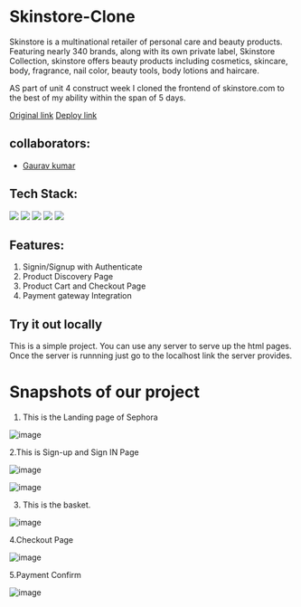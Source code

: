 # Skinstore-Clone

Skinstore is a   multinational retailer of personal care and beauty products. Featuring nearly 340 brands, along with its own private label, Skinstore Collection, skinstore offers beauty products including cosmetics, skincare, body, fragrance, nail color, beauty tools, body lotions and haircare. 

AS part of unit 4 construct week I cloned the frontend of skinstore.com to the best of my ability  within the span of 5 days.

[Original link](https://www.skinstore.com/)
[Deploy link](https://super-cool-site-by-ergaurav13.netlify.app/login)



## collaborators:
- [Gaurav kumar](https://github.com/erGaurav13)


## Tech Stack:

<p>
   <img src="https://img.icons8.com/color/64/000000/javascript.png"/>
   <img src="https://img.icons8.com/color/64/000000/html-5.png"/>
   <img src="https://img.icons8.com/color/64/000000/css3.png" />
   <img src="https://img.icons8.com/color/64/000000/json.png"/>
   <img src="https://upload.wikimedia.org/wikipedia/commons/thumb/a/a7/React-icon.svg/2300px-React-icon.svg.png" />
</p>

## Features:
1. Signin/Signup with Authenticate 
2. Product Discovery Page
3. Product Cart and Checkout Page
4. Payment gateway Integration 

## Try it out locally
This is a simple project. You can use any server to serve up the html pages. Once the server is runnning just go to the localhost link the server provides.

<h1>Snapshots of our project</h1>

1. This is the Landing page of Sephora

![image](https://github.com/erGaurav13/Sephore-Clone/blob/main/Sephora/Landing%20Page.png)


2.This is Sign-up and Sign IN Page

![image](https://github.com/erGaurav13/Sephore-Clone/blob/main/Sephora/Signup.png)

![image](https://github.com/erGaurav13/Sephore-Clone/blob/main/Sephora/Login%20Page.png)

3. This is the basket.

![image](https://github.com/erGaurav13/Sephore-Clone/blob/main/Sephora/Cart%20Page.png)

4.Checkout Page

![image](https://github.com/erGaurav13/Sephore-Clone/blob/main/Sephora/Screenshot%20(108).png)

5.Payment Confirm

![image](https://github.com/erGaurav13/Sephore-Clone/blob/main/Sephora/Payment.png)


